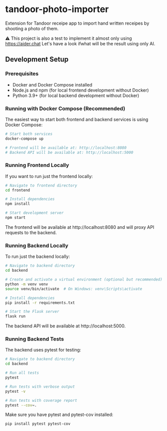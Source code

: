 # tandoor-photo-importer

Extension for Tandoor receipe app to import hand written receipes by shooting a photo of them.

⚠️ This project is also a test to implement
it almost only using https://aider.chat
Let's have a look ifwhat will be the result using only AI.


## Development Setup

### Prerequisites
- Docker and Docker Compose installed
- Node.js and npm (for local frontend development without Docker)
- Python 3.9+ (for local backend development without Docker)

### Running with Docker Compose (Recommended)
The easiest way to start both frontend and backend services is using Docker Compose:

```bash
# Start both services
docker-compose up

# Frontend will be available at: http://localhost:8080
# Backend API will be available at: http://localhost:5000
```

### Running Frontend Locally
If you want to run just the frontend locally:

```bash
# Navigate to frontend directory
cd frontend

# Install dependencies
npm install

# Start development server
npm start
```

The frontend will be available at http://localhost:8080 and will proxy API requests to the backend.

### Running Backend Locally
To run just the backend locally:

```bash
# Navigate to backend directory
cd backend

# Create and activate a virtual environment (optional but recommended)
python -m venv venv
source venv/bin/activate  # On Windows: venv\Scripts\activate

# Install dependencies
pip install -r requirements.txt

# Start the Flask server
flask run
```

The backend API will be available at http://localhost:5000.

### Running Backend Tests
The backend uses pytest for testing:

```bash
# Navigate to backend directory
cd backend

# Run all tests
pytest

# Run tests with verbose output
pytest -v

# Run tests with coverage report
pytest --cov=.
```

Make sure you have pytest and pytest-cov installed:
```bash
pip install pytest pytest-cov
```

